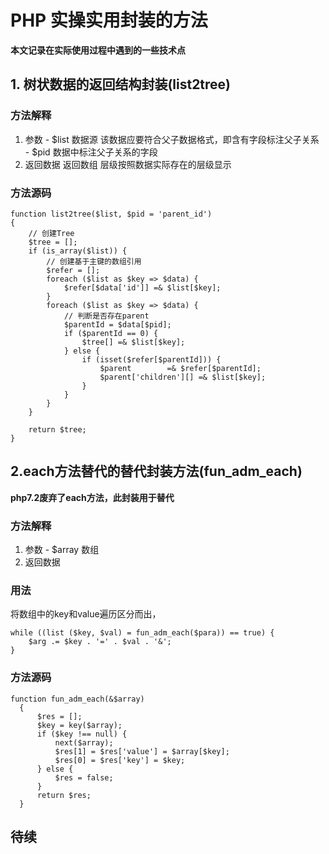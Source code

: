 # PHP 实操实用封装的方法

**本文记录在实际使用过程中遇到的一些技术点**

## 1. 树状数据的返回结构封装(list2tree)

### 方法解释

  1. 参数
    - $list 数据源 该数据应要符合父子数据格式，即含有字段标注父子关系
    - $pid 数据中标注父子关系的字段
  2. 返回数据 返回数组 层级按照数据实际存在的层级显示
 
### 方法源码
```
function list2tree($list, $pid = 'parent_id')
{
    // 创建Tree
    $tree = [];
    if (is_array($list)) {
        // 创建基于主键的数组引用
        $refer = [];
        foreach ($list as $key => $data) {
            $refer[$data['id']] =& $list[$key];
        }
        foreach ($list as $key => $data) {
            // 判断是否存在parent
            $parentId = $data[$pid];
            if ($parentId == 0) {
                $tree[] =& $list[$key];
            } else {
                if (isset($refer[$parentId])) {
                    $parent        =& $refer[$parentId];
                    $parent['children'][] =& $list[$key];
                }
            }
        }
    }

    return $tree;
}
```

## 2.each方法替代的替代封装方法(fun_adm_each)

**php7.2废弃了each方法，此封装用于替代**

### 方法解释
  1. 参数
    - $array 数组
  2. 返回数据 

### 用法
将数组中的key和value遍历区分而出，
```
while ((list ($key, $val) = fun_adm_each($para)) == true) {
    $arg .= $key . '=' . $val . '&';
}
```
 
### 方法源码
```
function fun_adm_each(&$array)
  {
      $res = [];
      $key = key($array);
      if ($key !== null) {
          next($array);
          $res[1] = $res['value'] = $array[$key];
          $res[0] = $res['key'] = $key;
      } else {
          $res = false;
      }
      return $res;
  }
```

## 待续
